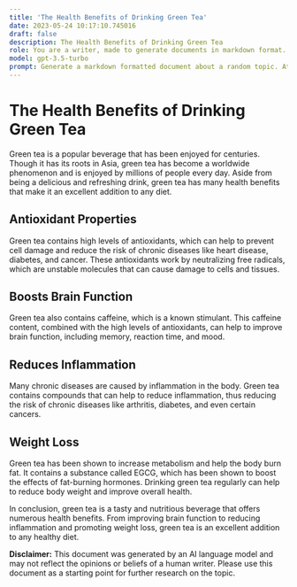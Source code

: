 ```yaml
---
title: 'The Health Benefits of Drinking Green Tea'
date: 2023-05-24 10:17:10.745016
draft: false
description: The Health Benefits of Drinking Green Tea
role: You are a writer, made to generate documents in markdown format. It is very important that all of the documents you generate are in valid markdown format.
model: gpt-3.5-turbo
prompt: Generate a markdown formatted document about a random topic. At the bottom, include a disclaimer explaining that the document was generated by you. The first line of the document should be the title. Make sure that the entire document is in proper markdown format, using a mix of various tags to make the document visually appealing.
---
```


# The Health Benefits of Drinking Green Tea

Green tea is a popular beverage that has been enjoyed for centuries. Though it has its roots in Asia, green tea has become a worldwide phenomenon and is enjoyed by millions of people every day. Aside from being a delicious and refreshing drink, green tea has many health benefits that make it an excellent addition to any diet.

## Antioxidant Properties

Green tea contains high levels of antioxidants, which can help to prevent cell damage and reduce the risk of chronic diseases like heart disease, diabetes, and cancer. These antioxidants work by neutralizing free radicals, which are unstable molecules that can cause damage to cells and tissues.

## Boosts Brain Function

Green tea also contains caffeine, which is a known stimulant. This caffeine content, combined with the high levels of antioxidants, can help to improve brain function, including memory, reaction time, and mood.

## Reduces Inflammation

Many chronic diseases are caused by inflammation in the body. Green tea contains compounds that can help to reduce inflammation, thus reducing the risk of chronic diseases like arthritis, diabetes, and even certain cancers.

## Weight Loss

Green tea has been shown to increase metabolism and help the body burn fat. It contains a substance called EGCG, which has been shown to boost the effects of fat-burning hormones. Drinking green tea regularly can help to reduce body weight and improve overall health.

In conclusion, green tea is a tasty and nutritious beverage that offers numerous health benefits. From improving brain function to reducing inflammation and promoting weight loss, green tea is an excellent addition to any healthy diet.

**Disclaimer:** This document was generated by an AI language model and may not reflect the opinions or beliefs of a human writer. Please use this document as a starting point for further research on the topic.